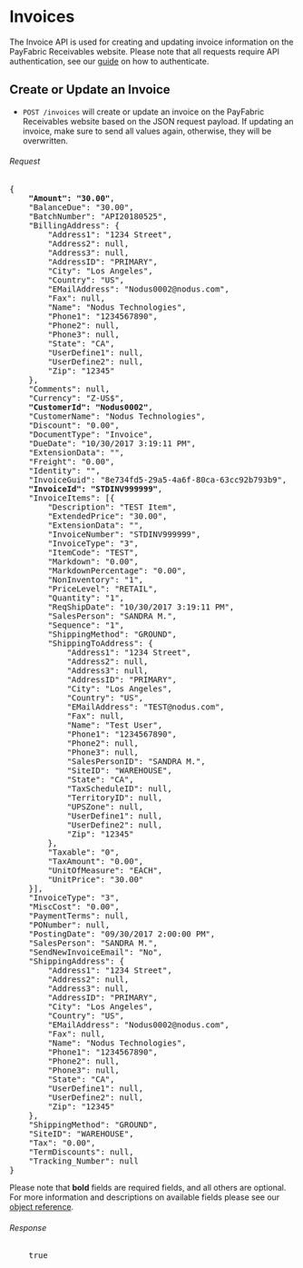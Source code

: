 Invoices
============

The Invoice API is used for creating and updating invoice information on the PayFabric Receivables website. Please note that all requests require API authentication, see our [guide](Token.md) on how to authenticate.

Create or Update an Invoice
--------------------

* `POST /invoices` will create or update an invoice on the PayFabric Receivables website based on the JSON request payload. If updating an invoice, make sure to send all values again, otherwise, they will be overwritten.

###### Request
<pre>
{
	<b>"Amount": "30.00"</b>,
	"BalanceDue": "30.00",
	"BatchNumber": "API20180525",
	"BillingAddress": {
		"Address1": "1234 Street",
		"Address2": null,
		"Address3": null,
		"AddressID": "PRIMARY",
		"City": "Los Angeles",
		"Country": "US",
		"EMailAddress": "Nodus0002@nodus.com",
		"Fax": null,
		"Name": "Nodus Technologies",
		"Phone1": "1234567890",
		"Phone2": null,
		"Phone3": null,
		"State": "CA",
		"UserDefine1": null,
		"UserDefine2": null,
		"Zip": "12345"
	},
	"Comments": null,
	"Currency": "Z-US$",
	<b>"CustomerId": "Nodus0002"</b>,
	"CustomerName": "Nodus Technologies",
	"Discount": "0.00",
	"DocumentType": "Invoice",
	"DueDate": "10/30/2017 3:19:11 PM",
	"ExtensionData": "",
	"Freight": "0.00",
	"Identity": "",
	"InvoiceGuid": "8e734fd5-29a5-4a6f-80ca-63cc92b793b9",
	<b>"InvoiceId": "STDINV999999"</b>,
	"InvoiceItems": [{
		"Description": "TEST Item",
		"ExtendedPrice": "30.00",
		"ExtensionData": "",
		"InvoiceNumber": "STDINV999999",
		"InvoiceType": "3",
		"ItemCode": "TEST",
		"Markdown": "0.00",
		"MarkdownPercentage": "0.00",
		"NonInventory": "1",
		"PriceLevel": "RETAIL",
		"Quantity": "1",
		"ReqShipDate": "10/30/2017 3:19:11 PM",
		"SalesPerson": "SANDRA M.",
		"Sequence": "1",
		"ShippingMethod": "GROUND",
		"ShippingToAddress": {
			"Address1": "1234 Street",
			"Address2": null,
			"Address3": null,
			"AddressID": "PRIMARY",
			"City": "Los Angeles",
			"Country": "US",
			"EMailAddress": "TEST@nodus.com",
			"Fax": null,
			"Name": "Test User",
			"Phone1": "1234567890",
			"Phone2": null,
			"Phone3": null,
			"SalesPersonID": "SANDRA M.",
			"SiteID": "WAREHOUSE",
			"State": "CA",
			"TaxScheduleID": null,
			"TerritoryID": null,
			"UPSZone": null,
			"UserDefine1": null,
			"UserDefine2": null,
			"Zip": "12345"
		},
		"Taxable": "0",
		"TaxAmount": "0.00",
		"UnitOfMeasure": "EACH",
		"UnitPrice": "30.00"
	}],
	"InvoiceType": "3",
	"MiscCost": "0.00",
	"PaymentTerms": null,
	"PONumber": null,
	"PostingDate": "09/30/2017 2:00:00 PM",
	"SalesPerson": "SANDRA M.",
	"SendNewInvoiceEmail": "No",
	"ShippingAddress": {
		"Address1": "1234 Street",
		"Address2": null,
		"Address3": null,
		"AddressID": "PRIMARY",
		"City": "Los Angeles",
		"Country": "US",
		"EMailAddress": "Nodus0002@nodus.com",
		"Fax": null,
		"Name": "Nodus Technologies",
		"Phone1": "1234567890",
		"Phone2": null,
		"Phone3": null,
		"State": "CA",
		"UserDefine1": null,
		"UserDefine2": null,
		"Zip": "12345"
	},
	"ShippingMethod": "GROUND",
	"SiteID": "WAREHOUSE",
	"Tax": "0.00",
	"TermDiscounts": null,
	"Tracking_Number": null
}
</pre>

Please note that **bold** fields are required fields, and all others are optional. For more information and descriptions on available fields please see our [object reference](../../Objects/Invoice.md#InvoicePost).

###### Response
<pre>
	true
</pre>
